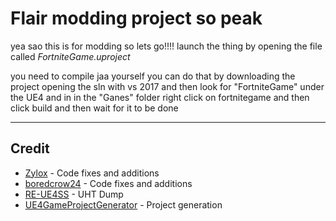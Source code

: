 # Flair modding project so peak

yea sao this is for modding so lets go!!!!
launch the thing by opening the file called *FortniteGame.uproject*

you need to compile jaa yourself you can do that by downloading the project opening the sln with vs 2017 and then look for "FortniteGame" under the UE4 and in in the "Ganes" folder right click on fortnitegame and then click build and then wait for it to be done

---
## Credit

- [Zylox](https://twitter.com/zyloxmods) - Code fixes and additions
- [boredcrow24](https://twitter.com/boredcrow24) - Code fixes and additions
- [RE-UE4SS](https://github.com/UE4SS-RE/RE-UE4SS) - UHT Dump
- [UE4GameProjectGenerator](https://github.com/Buckminsterfullerene02/UE4GameProjectGenerator) - Project generation
